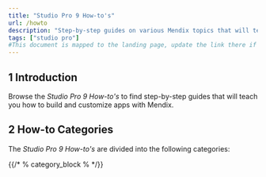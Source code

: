 ```yaml
---
title: "Studio Pro 9 How-to's"
url: /howto
description: "Step-by-step guides on various Mendix topics that will teach you how to build and customize apps."
tags: ["studio pro"]
#This document is mapped to the landing page, update the link there if renaming or moving the doc file.
---
```


## 1 Introduction

Browse the *Studio Pro 9 How-to's* to find step-by-step guides that will teach you how to build and customize apps with Mendix.

## 2 How-to Categories

The *Studio Pro 9 How-to's* are divided into the following categories:

{{/* % category_block % */}}
